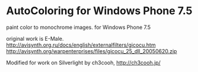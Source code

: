 AutoColoring for Windows Phone 7.5
================================

paint color to monochrome images. for Windows Phone 7.5

original work is E-Male.
http://avisynth.org.ru/docs/english/externalfilters/gicocu.htm
http://avisynth.org/warpenterprises/files/gicocu_25_dll_20050620.zip

Modified for work on Silverlight by ch3cooh, http://ch3cooh.jp/
